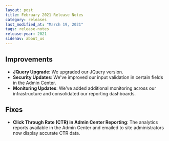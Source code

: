 ```yaml
---
layout: post
title: February 2021 Release Notes
category: releases
last_modified_at: "March 19, 2021"
tags: release-notes
release-year: 2021
sidenav: about_us
---
```


## Improvements

* **JQuery Upgrade**: We upgraded our JQuery version.
* **Security Updates**: We've improved our input validation in certain fields in the Admin Center.
* **Monitoring Updates**: We've added additional monitoring across our infrastructure and consolidated our reporting dashboards.
 
## Fixes
* **Click Through Rate (CTR) in Admin Center Reporting**: The analytics reports available in the Admin Center and emailed to site administrators now display accurate CTR data.

